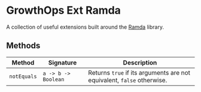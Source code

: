 # GrowthOps Ext Ramda

A collection of useful extensions built around the [Ramda](https://ramdajs.com/) library.

## Methods

Method | Signature | Description
------ | --------- | -----------
`notEquals` | `a -> b -> Boolean` | Returns `true` if its arguments are not equivalent, `false` otherwise.
